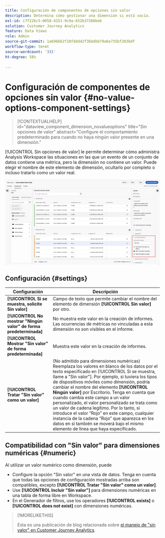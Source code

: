 ```yaml
---
title: Configuración de componentes de opciones sin valor
description: Determina cómo gestionar una dimensión si está vacía.
exl-id: c7f226c5-0058-4151-9c9a-652b37266beb
solution: Customer Journey Analytics
feature: Data Views
role: Admin
source-git-commit: 1a696662f10fddd42f3bbdbb79a6e735bf203bdf
workflow-type: tm+mt
source-wordcount: '331'
ht-degree: 58%

---
```


# Configuración de componentes de opciones sin valor {#no-value-options-component-settings}

<!-- markdownlint-disable MD034 -->

>[!CONTEXTUALHELP]
>id="dataview_component_dimension_novalueoptions"
>title="Sin opciones de valor"
>abstract="Configure el comportamiento predeterminado para cuando no haya ningún valor presente en una dimensión."

<!-- markdownlint-enable MD034 -->


[!UICONTROL Sin opciones de valor] le permite determinar cómo administra Analysis Workspace las situaciones en las que un evento de un conjunto de datos contiene una métrica, pero la dimensión no contiene un valor. Puede elegir el nombre de este elemento de dimensión, ocultarlo por completo o incluso tratarlo como un valor real.

![Sin opciones de valor](../assets/no-value-options.png)

## Configuración {#settings}

| Configuración | Descripción |
| --- | --- |
| **[!UICONTROL Si se muestra, solicite Sin valor]** | Campo de texto que permite cambiar el nombre del elemento de dimensión **[!UICONTROL Sin valor]** por otro. |
| **[!UICONTROL No mostrar &quot;Ningún valor&quot; de forma predeterminada]** | No muestra este valor en la creación de informes. Las ocurrencias de métricas no vinculadas a esta dimensión no son visibles en el informe. |
| **[!UICONTROL Mostrar &quot;Sin valor&quot; de forma predeterminada]** | Muestra este valor en la creación de informes. |
| **[!UICONTROL Tratar &quot;Sin valor&quot; como un valor]** | (No admitido para dimensiones numéricas) Reemplaza los valores en blanco de los datos por el texto especificado en [!UICONTROL Si se muestra, llame a &quot;Sin valor&quot;]. Por ejemplo, si tuviera los tipos de dispositivos móviles como dimensión, podría cambiar el nombre del elemento **[!UICONTROL Ningún valor]** por Escritorio. Tenga en cuenta que cuando cambia este campo a un valor personalizado, el valor personalizado se trata como un valor de cadena legítimo. Por lo tanto, si introduce el valor “Rojo” en este campo, cualquier instancia de la cadena “Rojo” que aparezca en los datos en sí también se moverá bajo el mismo elemento de línea que haya especificado. |

## Compatibilidad con &quot;Sin valor&quot; para dimensiones numéricas {#numeric}

Al utilizar un valor numérico como dimensión, puede

* Configure la opción &quot;Sin valor&quot; en una vista de datos. Tenga en cuenta que todas las opciones de configuración mostradas arriba son compatibles, excepto **[!UICONTROL Tratar &quot;Sin valor&quot; como un valor]**.
* Use **[!UICONTROL Incluir &quot;Sin valor&quot;]** para dimensiones numéricas en una tabla de forma libre en Workspace.
* En el Generador de filtros, use los operadores **[!UICONTROL exists]** o **[!UICONTROL does not exist]** con dimensiones numéricas.


>[!MORELIKETHIS]
>
>Esta es una publicación de blog relacionada sobre [el manejo de &quot;sin valor&quot; en Customer Journey Analytics](https://experienceleaguecommunities.adobe.com/t5/adobe-analytics-blogs/handling-quot-no-value-quot-in-customer-journey-analytics/ba-p/597339).

